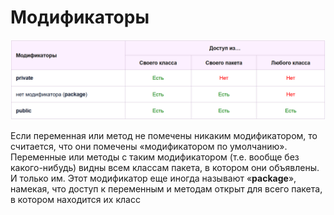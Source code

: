# Модификаторы

![Модификаторы](<.gitbook/assets/изображение (1) (1) (1).png>)

Если переменная или метод не помечены никаким модификатором, то считается, что они помечены «модификатором по умолчанию». Переменные или методы с таким модификатором (т.е. вообще без какого-нибудь) видны всем классам пакета, в котором они объявлены. И только им. Этот модификатор еще иногда называют «**package**», намекая, что доступ к переменным и методам открыт для всего пакета, в котором находится их класс
